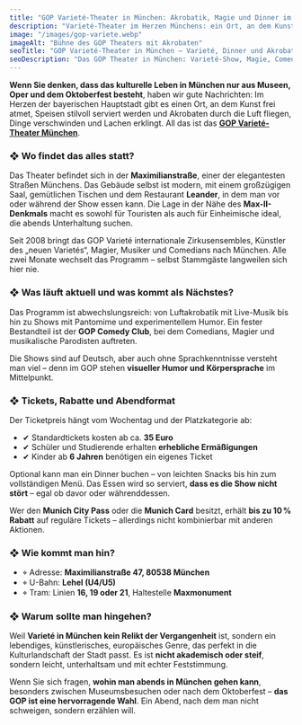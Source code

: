```yaml
---
title: "GOP Varieté-Theater in München: Akrobatik, Magie und Dinner im Rampenlicht"
description: "Varieté-Theater im Herzen Münchens: ein Ort, an dem Kunst frei atmet, Essen stilvoll serviert wird und Akrobaten, Magie und Lachen auf der Bühne dominieren."
image: "/images/gop-variete.webp"
imageAlt: "Bühne des GOP Theaters mit Akrobaten"
seoTitle: "GOP Varieté-Theater in München – Varieté, Dinner und Akrobatik"
seoDescription: "Das GOP Theater in München: Varieté-Show, Magie, Comedy, Dinner und ein besonderer Abend im Zentrum der Stadt. Programm wechselt alle zwei Monate."
---
```


**Wenn Sie denken, dass das kulturelle Leben in München nur aus Museen, Oper und dem Oktoberfest besteht**, haben wir gute Nachrichten: Im Herzen der bayerischen Hauptstadt gibt es einen Ort, an dem Kunst frei atmet, Speisen stilvoll serviert werden und Akrobaten durch die Luft fliegen, Dinge verschwinden und Lachen erklingt. All das ist das [**GOP Varieté-Theater München**](https://www.variete.de/).

### ❖ Wo findet das alles statt?

Das Theater befindet sich in der **Maximilianstraße**, einer der elegantesten Straßen Münchens. Das Gebäude selbst ist modern, mit einem großzügigen Saal, gemütlichen Tischen und dem Restaurant **Leander**, in dem man vor oder während der Show essen kann. Die Lage in der Nähe des **Max-II-Denkmals** macht es sowohl für Touristen als auch für Einheimische ideal, die abends Unterhaltung suchen.

Seit 2008 bringt das GOP Varieté internationale Zirkusensembles, Künstler des „neuen Varietés“, Magier, Musiker und Comedians nach München. Alle zwei Monate wechselt das Programm – selbst Stammgäste langweilen sich hier nie.

### ❖ Was läuft aktuell und was kommt als Nächstes?

Das Programm ist abwechslungsreich: von Luftakrobatik mit Live-Musik bis hin zu Shows mit Pantomime und experimentellem Humor. Ein fester Bestandteil ist der **GOP Comedy Club**, bei dem Comedians, Magier und musikalische Parodisten auftreten.

Die Shows sind auf Deutsch, aber auch ohne Sprachkenntnisse versteht man viel – denn im GOP stehen **visueller Humor und Körpersprache** im Mittelpunkt.

### ❖ Tickets, Rabatte und Abendformat

Der Ticketpreis hängt vom Wochentag und der Platzkategorie ab:
- ✔ Standardtickets kosten ab ca. **35 Euro**  
- ✔ Schüler und Studierende erhalten **erhebliche Ermäßigungen**  
- ✔ Kinder ab **6 Jahren** benötigen ein eigenes Ticket  

Optional kann man ein Dinner buchen – von leichten Snacks bis hin zum vollständigen Menü. Das Essen wird so serviert, **dass es die Show nicht stört** – egal ob davor oder währenddessen.

Wer den **Munich City Pass** oder die **Munich Card** besitzt, erhält **bis zu 10 % Rabatt** auf reguläre Tickets – allerdings nicht kombinierbar mit anderen Aktionen.

### ❖ Wie kommt man hin?

- ⌖ Adresse: **Maximilianstraße 47, 80538 München**  
- ⌖ U-Bahn: **Lehel (U4/U5)**  
- ⌖ Tram: Linien **16, 19 oder 21**, Haltestelle **Maxmonument**

### ❖ Warum sollte man hingehen?

Weil **Varieté in München kein Relikt der Vergangenheit** ist, sondern ein lebendiges, künstlerisches, europäisches Genre, das perfekt in die Kulturlandschaft der Stadt passt. Es ist **nicht akademisch oder steif**, sondern leicht, unterhaltsam und mit echter Feststimmung.

Wenn Sie sich fragen, **wohin man abends in München gehen kann**, besonders zwischen Museumsbesuchen oder nach dem Oktoberfest – **das GOP ist eine hervorragende Wahl**. Ein Abend, nach dem man nicht schweigen, sondern erzählen will.
